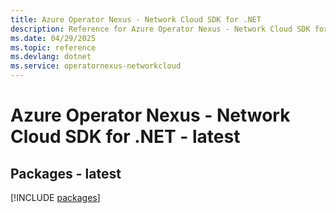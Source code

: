 ```yaml
---
title: Azure Operator Nexus - Network Cloud SDK for .NET
description: Reference for Azure Operator Nexus - Network Cloud SDK for .NET
ms.date: 04/29/2025
ms.topic: reference
ms.devlang: dotnet
ms.service: operatornexus-networkcloud
---
```

# Azure Operator Nexus - Network Cloud SDK for .NET - latest
## Packages - latest
[!INCLUDE [packages](operator-nexus---network-cloud-index.md)]